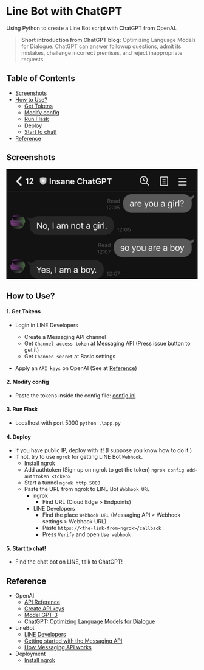 # Line Bot with ChatGPT

Using Python to create a Line Bot script with ChatGPT from OpenAI.

> **Short introduction from ChatGPT blog:**
> Optimizing Language Models for Dialogue. ChatGPT can answer followup questions, admit its mistakes, challenge incorrect premises, and reject inappropriate requests.

## Table of Contents

- [Screenshots](#screenshots)
- [How to Use?](#how-to-use)
  - [Get Tokens ](#1-get-tokens)
  - [Modify config](#2-modify-config)
  - [Run Flask](#3-run-flask)
  - [Deploy](#4-deploy)
  - [Start to chat!](#5-start-to-chat)
- [Reference](#reference)

## Screenshots

![screenshots.jpg](https://github.com/bearman514/line-bot-with-chatgpt/blob/main/images/screenshot.jpg)

## How to Use?

#### 1. Get Tokens

- Login in LINE Developers
    - Create a Messaging API channel
    - Get `Channel access token` at Messaging API (Press issue button to get it)
    - Get `Channed secret` at Basic settings 

- Apply an `API keys` on OpenAI (See at [Reference](#reference))

#### 2. Modify config
- Paste the tokens inside the config file: [config.ini](https://github.com/bearman514/line-bot-with-chatgpt/blob/main/config.ini)

#### 3. Run Flask
- Localhost with port 5000
    ```python .\app.py```

#### 4. Deploy
- If you have public IP, deploy with it!  (I suppose you know how to do it.)
- If not, try to use `ngrok` for getting LINE Bot `Webhook`.
    - [Install ngrok](https://ngrok.com/download)
    - Add authtoken (Sign up on ngrok to get the token)
        `ngrok config add-authtoken <token>`
    - Start a tunnel
        `ngrok http 5000`
    - Paste the URL from ngrok to LINE Bot `Webhook URL` 
        - ngrok 
            - Find URL (Cloud Edge > Endpoints)
        - LINE Developers
            - Find the place `Webhook URL` (Messaging API > Webhook settings > Webhook URL)
            - Paste `https://<the-link-from-ngrok>/callback`
            - Press `Verify` and open `Use webhook`

#### 5. Start to chat!
- Find the chat bot on LINE, talk to ChatGPT!

## Reference

- OpenAI
  - [API Reference](https://beta.openai.com/docs/api-reference/introduction)
  - [Create API keys](https://beta.openai.com/account/api-keys)
  - [Model GPT-3](https://beta.openai.com/docs/models/gpt-3)
  - [ChatGPT: Optimizing Language Models for Dialogue](https://openai.com/blog/chatgpt/)
- LineBot
  - [LINE Developers](https://developers.line.biz/en/)
  - [Getting started with the Messaging API](https://developers.line.biz/en/docs/messaging-api/getting-started/#page-title)
  - [How Messaging API works](https://developers.line.biz/en/docs/messaging-api/overview/#how-messaging-api-works)
- Deployment
  - [Install ngrok](https://ngrok.com/download)
